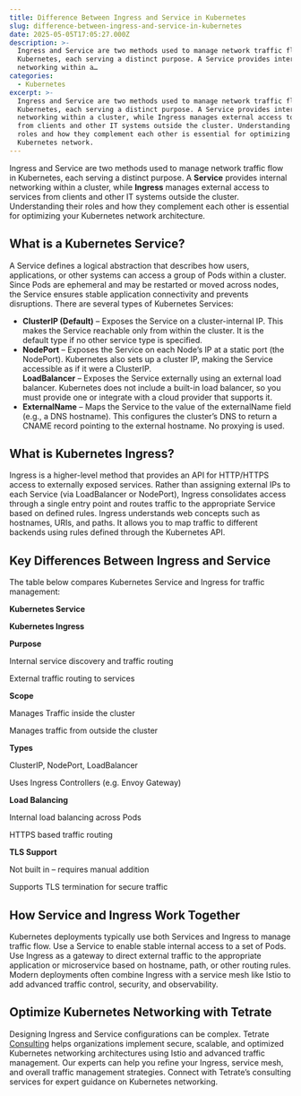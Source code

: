 ```yaml
---
title: Difference Between Ingress and Service in Kubernetes
slug: difference-between-ingress-and-service-in-kubernetes
date: 2025-05-05T17:05:27.000Z
description: >-
  Ingress and Service are two methods used to manage network traffic flow in
  Kubernetes, each serving a distinct purpose. A Service provides internal
  networking within a…
categories:
  - Kubernetes
excerpt: >-
  Ingress and Service are two methods used to manage network traffic flow in
  Kubernetes, each serving a distinct purpose. A Service provides internal
  networking within a cluster, while Ingress manages external access to services
  from clients and other IT systems outside the cluster. Understanding their
  roles and how they complement each other is essential for optimizing your
  Kubernetes network.
---
```

Ingress and Service are two methods used to manage network traffic flow in Kubernetes, each serving a distinct purpose. A **Service** provides internal networking within a cluster, while **Ingress** manages external access to services from clients and other IT systems outside the cluster. Understanding their roles and how they complement each other is essential for optimizing your Kubernetes network architecture.

## What is a Kubernetes Service?

A Service defines a logical abstraction that describes how users, applications, or other systems can access a group of Pods within a cluster. Since Pods are ephemeral and may be restarted or moved across nodes, the Service ensures stable application connectivity and prevents disruptions. There are several types of Kubernetes Services:

*   **ClusterIP (Default)** – Exposes the Service on a cluster-internal IP. This makes the Service reachable only from within the cluster. It is the default type if no other service type is specified.
*   **NodePort** – Exposes the Service on each Node’s IP at a static port (the NodePort). Kubernetes also sets up a cluster IP, making the Service accessible as if it were a ClusterIP.  
    **LoadBalancer** – Exposes the Service externally using an external load balancer. Kubernetes does not include a built-in load balancer, so you must provide one or integrate with a cloud provider that supports it.
*   **ExternalName** – Maps the Service to the value of the externalName field (e.g., a DNS hostname). This configures the cluster’s DNS to return a CNAME record pointing to the external hostname. No proxying is used. 

## What is Kubernetes Ingress?

Ingress is a higher-level method that provides an API for HTTP/HTTPS access to externally exposed services. Rather than assigning external IPs to each Service (via LoadBalancer or NodePort), Ingress consolidates access through a single entry point and routes traffic to the appropriate Service based on defined rules. Ingress understands web concepts such as hostnames, URIs, and paths. It allows you to map traffic to different backends using rules defined through the Kubernetes API. 

## Key Differences Between Ingress and Service

The table below compares Kubernetes Service and Ingress for traffic management:

**Kubernetes Service**

**Kubernetes Ingress**

**Purpose**

Internal service discovery and traffic routing

External traffic routing to services

**Scope**

Manages Traffic inside the cluster

Manages traffic from outside the cluster

**Types**

ClusterIP, NodePort, LoadBalancer

Uses Ingress Controllers (e.g. Envoy Gateway)

**Load Balancing**

Internal load balancing across Pods

HTTPS based traffic routing

**TLS Support**

Not built in – requires manual addition

Supports TLS termination for secure traffic

## How Service and Ingress Work Together

Kubernetes deployments typically use both Services and Ingress to manage traffic flow. Use a Service to enable stable internal access to a set of Pods. Use Ingress as a gateway to direct external traffic to the appropriate application or microservice based on hostname, path, or other routing rules. Modern deployments often combine Ingress with a service mesh like Istio to add advanced traffic control, security, and observability. 

## Optimize Kubernetes Networking with Tetrate

Designing Ingress and Service configurations can be complex. Tetrate [Consulting](/kubernetes-consulting) helps organizations implement secure, scalable, and optimized Kubernetes networking architectures using Istio and advanced traffic management. Our experts can help you refine your Ingress, service mesh, and overall traffic management strategies. Connect with Tetrate’s consulting services for expert guidance on Kubernetes networking.
